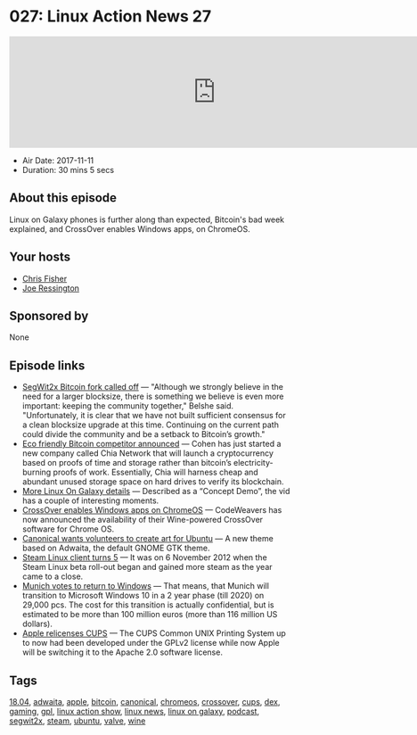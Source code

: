 # 027: Linux Action News 27

<iframe src="https://player.fireside.fm/v2/DAcK9LdX+65PdOJAj?theme=dark" width="740" height="200" frameborder="0" scrolling="no"></iframe>

* Air Date: 2017-11-11
* Duration: 30 mins 5 secs

## About this episode

Linux on Galaxy phones is further along than expected, Bitcoin's bad week explained, and CrossOver enables Windows apps, on ChromeOS.

## Your hosts
* [Chris Fisher](https://linuxactionnews.com/hosts/chris)
* [Joe Ressington](https://linuxactionnews.com/hosts/joe)

## Sponsored by

None



## Episode links

  * [SegWit2x Bitcoin fork called off](https://www.theregister.co.uk/2017/11/08/bitcoin_drops_segwit2x_hard_fork_pierces_price_ceiling/ "SegWit2x Bitcoin fork called off") — "Although we strongly believe in the need for a larger blocksize, there is something we believe is even more important: keeping the community together," Belshe said. "Unfortunately, it is clear that we have not built sufficient consensus for a clean blocksize upgrade at this time. Continuing on the current path could divide the community and be a setback to Bitcoin’s growth."
  * [Eco friendly Bitcoin competitor announced](https://techcrunch.com/2017/11/08/chia-network-cryptocurrency/ "Eco friendly Bitcoin competitor announced") — Cohen has just started a new company called Chia Network that will launch a cryptocurrency based on proofs of time and storage rather than bitcoin’s electricity-burning proofs of work. Essentially, Chia will harness cheap and abundant unused storage space on hard drives to verify its blockchain.
  * [More Linux On Galaxy details](https://www.theregister.co.uk/2017/11/10/linux_on_galaxy_video_demo/ "More Linux On Galaxy details") — Described as a “Concept Demo”, the vid has a couple of interesting moments.
  * [CrossOver enables Windows apps on ChromeOS](https://www.phoronix.com/scan.php?page=news_item&px=CrossOver-Chrome-OS "CrossOver enables Windows apps on ChromeOS") — CodeWeavers has now announced the availability of their Wine-powered CrossOver software for Chrome OS. 
  * [Canonical wants volunteers to create art for Ubuntu](http://www.omgubuntu.co.uk/2017/11/ubuntu-theme-contest-18-04 "Canonical wants volunteers to create art for Ubuntu") — A new theme based on Adwaita, the default GNOME GTK theme.
  * [Steam Linux client turns 5](https://www.phoronix.com/scan.php?page=news_item&px=Steam-Linux-Client-Five "Steam Linux client turns 5") — It was on 6 November 2012 when the Steam Linux beta roll-out began and gained more steam as the year came to a close. 
  * [Munich votes to return to Windows](https://www.reddit.com/r/linuxunplugged/comments/7bmiq2/munich_linux_project_limux_officially_dead/ "Munich votes to return to Windows") — That means, that Munich will transition to Microsoft Windows 10 in a 2 year phase (till 2020) on 29,000 pcs. The cost for this transition is actually confidential, but is estimated to be more than 100 million euros (more than 116 million US dollars).
  * [Apple relicenses CUPS](https://www.phoronix.com/scan.php?page=news_item&px=CUPS-Drops-GPL-For-Apache "Apple relicenses CUPS") — The CUPS Common UNIX Printing System up to now had been developed under the GPLv2 license while now Apple will be switching it to the Apache 2.0 software license. 



## Tags

[18.04](https://linuxactionnews.com/tags/18.04), [adwaita](https://linuxactionnews.com/tags/adwaita), [apple](https://linuxactionnews.com/tags/apple), [bitcoin](https://linuxactionnews.com/tags/bitcoin), [canonical](https://linuxactionnews.com/tags/canonical), [chromeos](https://linuxactionnews.com/tags/chromeos), [crossover](https://linuxactionnews.com/tags/crossover), [cups](https://linuxactionnews.com/tags/cups), [dex](https://linuxactionnews.com/tags/dex), [gaming](https://linuxactionnews.com/tags/gaming), [gpl](https://linuxactionnews.com/tags/gpl), [linux action show](https://linuxactionnews.com/tags/linux%20action%20show), [linux news](https://linuxactionnews.com/tags/linux%20news), [linux on galaxy](https://linuxactionnews.com/tags/linux%20on%20galaxy), [podcast](https://linuxactionnews.com/tags/podcast), [segwit2x](https://linuxactionnews.com/tags/segwit2x), [steam](https://linuxactionnews.com/tags/steam), [ubuntu](https://linuxactionnews.com/tags/ubuntu), [valve](https://linuxactionnews.com/tags/valve), [wine](https://linuxactionnews.com/tags/wine)